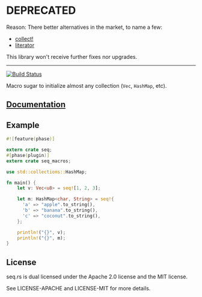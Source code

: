 # DEPRECATED

Reason: There better alternatives in the market, to name a few:

- [collect!](https://github.com/DanielKeep/rust-grabbag)
- [literator](https://github.com/kmcallister/literator)

This library won't receive further fixes nor upgrades.

---

[![Build Status](https://travis-ci.org/japaric/seq.rs.svg?branch=master)](https://travis-ci.org/japaric/seq.rs)

Macro sugar to initialize almost any collection (`Vec`, `HashMap`, etc).

## [Documentation][docs]

## Example

``` rust
#![feature(phase)]

extern crate seq;
#[phase(plugin)]
extern crate seq_macros;

use std::collections::HashMap;

fn main() {
    let v: Vec<u8> = seq![1, 2, 3];

    let m: HashMap<char, String> = seq!{
      'a' => "apple".to_string(),
      'b' => "banana".to_string(),
      'c' => "coconut".to_string(),
    };

    println!("{}", v);
    println!("{}", m);
}
```

## License

seq.rs is dual licensed under the Apache 2.0 license and the MIT license.

See LICENSE-APACHE and LICENSE-MIT for more details.

[docs]: http://japaric.github.io/seq.rs/seq/
